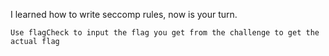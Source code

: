 I learned how to write seccomp rules, now is your turn.

`Use flagCheck to input the flag you get from the challenge to get the actual flag`
